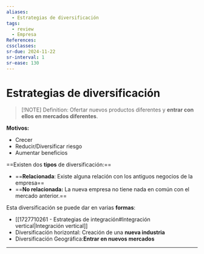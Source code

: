 ```yaml
---
aliases:
  - Estrategias de diversificación
tags:
  - review
  - Empresa
References: 
cssclasses: 
sr-due: 2024-11-22
sr-interval: 1
sr-ease: 130
---
```

# Estrategias de diversificación

> [!NOTE] Definition:
> Ofertar nuevos productos diferentes y **entrar con ellos en mercados diferentes**. 
> 

**Motivos:**
+ Crecer
+ Reducir/Diversificar riesgo
+ Aumentar beneficios

==Existen dos **tipos** de diversificación:==
+ ==**Relacionada**: Existe alguna relación con los antiguos negocios de la empresa==
+ ==**No relacionada:** La nueva empresa no tiene nada en común con el mercado anterior.== 

Esta diversificación se puede dar en varias **formas**:
+ [[1727710261 - Estrategias de integración#Integración vertical|Integración vertical]]
+ Diversificación horizontal: Creación de una **nueva industria**
+ Diversificación Geográfica:**Entrar en nuevos mercados**




***